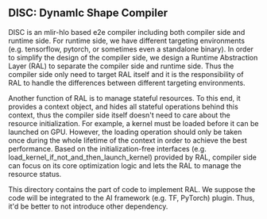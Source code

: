 ## DISC: DynamIc Shape Compiler

DISC is an mlir-hlo based e2e compiler including both compiler side and runtime
side. For runtime side, we have different targeting environments (e.g.
tensorflow, pytorch, or sometimes even a standalone binary). In order to
simplify the design of the compiler side, we design a Runtime Abstraction Layer
(RAL) to separate the compiler side and runtime side. Thus the compiler side
only need to target RAL itself and it is the responsibility of RAL to handle the
differences between different targeting environments.

Another function of RAL is to manage stateful resources. To this end, it
provides a context object, and hides all stateful operations behind this
context, thus the compiler side itself doesn't need to care about the resource
initialization. For example, a kernel must be loaded before it can be launched
on GPU. However, the loading operation should only be taken once during the
whole lifetime of the context in order to achieve the best performance. Based on
the initialization-free interfaces (e.g.
load_kernel_if_not_and_then_launch_kernel) provided by RAL, compiler side can
focus on its core optimization logic and lets the RAL to manage the resource
status.

This directory contains the part of code to implement RAL. We suppose the code
will be integrated to the AI framework (e.g. TF, PyTorch) plugin. Thus, it'd be
better to not introduce other dependency.